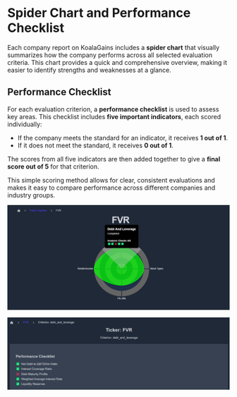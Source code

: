 # Spider Chart and Performance Checklist

Each company report on KoalaGains includes a **spider chart** that visually summarizes how the company performs across all selected evaluation criteria. This chart provides a quick and comprehensive overview, making it easier to identify strengths and weaknesses at a glance.

## Performance Checklist

For each evaluation criterion, a **performance checklist** is used to assess key areas. This checklist includes **five important indicators**, each scored individually:

- If the company meets the standard for an indicator, it receives **1 out of 1**.
- If it does not meet the standard, it receives **0 out of 1**.

The scores from all five indicators are then added together to give a **final score out of 5** for that criterion.

This simple scoring method allows for clear, consistent evaluations and makes it easy to compare performance across different companies and industry groups.

![Spider Chart](./images/criteira_and_report/spider-chart.png)

![Performance Checklist](./images/criteira_and_report/performance-checklist.png)
